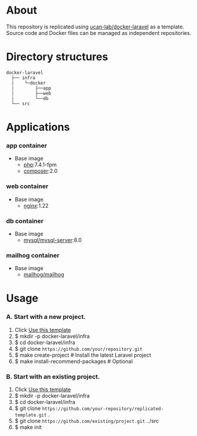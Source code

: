 # About
This repository is replicated using [ucan-lab/docker-laravel](https://github.com/ucan-lab/docker-laravel/) as a template.  
Source code and Docker files can be managed as independent repositories.

# Directory structures
```
docker-laravel
  ├── infra
  |    └─docker
  |        ├──app
  |        ├──web
  |        └──db
  └── src
```

# Applications
### app container
- Base image
  - [php](https://hub.docker.com/_/php):7.4.1-fpm
  - [composer](https://hub.docker.com/_/composer):2.0

### web container
- Base image
  - [nginx](https://hub.docker.com/_/nginx):1.22

### db container
- Base image
  - [mysql/mysql-server](https://hub.docker.com/r/mysql/mysql-server):8.0

### mailhog container
- Base image
  - [mailhog/mailhog](https://hub.docker.com/r/mailhog/mailhog)

# Usage
### A. Start with a new project.
1. Click [Use this template](https://github.com/yukimasaki/docker-laravel-separated/generate)
2. $ mkdir -p docker-laravel/infra
3. $ cd docker-laravel/infra
4. $ git clone `https://github.com/your/repository.git`
5. $ make create-project # Install the latest Laravel project
6. $ make install-recommend-packages # Optional

### B. Start with an existing project.
1. Click [Use this template](https://github.com/yukimasaki/docker-laravel-separated/generate)
2. $ mkdir -p docker-laravel/infra
3. $ cd docker-laravel/infra
4. $ git clone `https://github.com/your-repository/replicated-template.git` .
5. $ git clone `https://github.com/existing/project.git` ../src
6. $ make init
